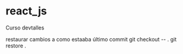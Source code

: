 # react_js
Curso devtalles

restaurar cambios a como estaaba último commit
git checkout -- .
git restore .